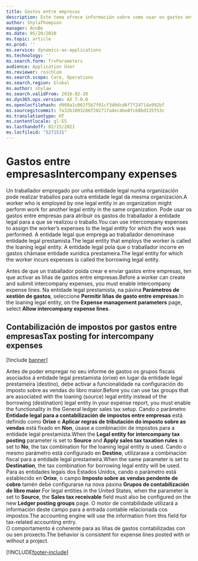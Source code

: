 ```yaml
---
title: Gastos entre empresas
description: Este tema ofrece información sobre como usar os gastos entre empresas para atribuír os gastos dun traballador á entidade legal para a que se realizou o traballo.
author: ShylaThompson
manager: AnnBe
ms.date: 05/20/2020
ms.topic: article
ms.prod: ''
ms.service: dynamics-ax-applications
ms.technology: ''
ms.search.form: TrvParameters
audience: Application User
ms.reviewer: roschlom
ms.search.scope: Core, Operations
ms.search.region: Global
ms.author: shylaw
ms.search.validFrom: 2016-02-28
ms.dyn365.ops.version: AX 7.0.0
ms.openlocfilehash: d908a1c062f5b7f01cf340dcd6f7f24714a992bf
ms.sourcegitcommit: fa32b1893286f20271fa4ec4be8fc68bd135f53c
ms.translationtype: HT
ms.contentlocale: gl-ES
ms.lasthandoff: 02/15/2021
ms.locfileid: "5271531"
---
```

# <a name="intercompany-expenses"></a><span data-ttu-id="ccafa-103">Gastos entre empresas</span><span class="sxs-lookup"><span data-stu-id="ccafa-103">Intercompany expenses</span></span>

<span data-ttu-id="ccafa-104">Un traballador empregado por unha entidade legal nunha organización pode realizar traballos para outra entidade legal da mesma organización.</span><span class="sxs-lookup"><span data-stu-id="ccafa-104">A worker who is employed by one legal entity in an organization might perform work for another legal entity in the same organization.</span></span> <span data-ttu-id="ccafa-105">Pode usar os gastos entre empresas para atribuír os gastos do traballador á entidade legal para a que se realizou o traballo.</span><span class="sxs-lookup"><span data-stu-id="ccafa-105">You can use intercompany expenses to assign the worker’s expenses to the legal entity for which the  work was performed.</span></span> <span data-ttu-id="ccafa-106">A entidade legal que emprega ao traballador denomínase entidade legal prestamista.</span><span class="sxs-lookup"><span data-stu-id="ccafa-106">The legal entity that employs the worker is called the loaning legal entity.</span></span> <span data-ttu-id="ccafa-107">A entidade legal pola que o traballador incorre en gastos chámase entidade xurídica prestameira.</span><span class="sxs-lookup"><span data-stu-id="ccafa-107">The legal entity for which the worker incurs expenses is called the borrowing legal entity.</span></span> 

<span data-ttu-id="ccafa-108">Antes de que un traballador poida crear e enviar gastos entre empresas, ten que activar as liñas de gastos entre empresas.</span><span class="sxs-lookup"><span data-stu-id="ccafa-108">Before a worker can create and submit intercompany expenses, you must enable intercompany expense lines.</span></span> <span data-ttu-id="ccafa-109">Na entidade legal prestamista, na páxina **Parámetros de xestión de gastos**, seleccione **Permitir liñas de gasto entre empresas**.</span><span class="sxs-lookup"><span data-stu-id="ccafa-109">In the loaning legal entity, on the **Expense management parameters** page, select **Allow intercompany expense lines**.</span></span> 

## <a name="tax-posting-for-intercompany-expenses"></a><span data-ttu-id="ccafa-110">Contabilización de impostos por gastos entre empresas</span><span class="sxs-lookup"><span data-stu-id="ccafa-110">Tax posting for intercompany expenses</span></span>

[!include [banner](../includes/banner.md)]

<span data-ttu-id="ccafa-111">Antes de poder empregar no seu informe de gastos os grupos fiscais asociados á entidade legal prestamista (orixe) en lugar da entidade legal prestameira (destino), debe activar a funcionalidade na configuración do imposto sobre as vendas do libro maior.</span><span class="sxs-lookup"><span data-stu-id="ccafa-111">Before you can use tax groups that are associated with the loaning (source) legal entity instead of the borrowing (destination) legal entity in your expense report, you must enable the functionality in the General ledger sales tax setup.</span></span> <span data-ttu-id="ccafa-112">Cando o parámetro **Entidade legal para a contabilización de impostos entre empresas** está definido como **Orixe** e **Aplicar regras de tributación do imposto sobre as vendas** está fixado en **Non**, úsase a combinación de impostos para a entidade legal prestamista.</span><span class="sxs-lookup"><span data-stu-id="ccafa-112">When the **Legal entity for intercompany tax posting** parameter is set to **Source** and **Apply sales tax taxation rules** is set to **No**, the tax combination for the loaning legal entity is used.</span></span> <span data-ttu-id="ccafa-113">Cando o mesmo parámetro está configurado en **Destino**, utilizarase a combinación fiscal para a entidade legal prestameira.</span><span class="sxs-lookup"><span data-stu-id="ccafa-113">When the same parameter is set to **Destination**, the tax combination for borrowing legal entity will be used.</span></span> <span data-ttu-id="ccafa-114">Para as entidades legais dos Estados Unidos, cando o parámetro está establecido en **Orixe**, o campo **Imposto sobre as vendas pendente de cobro** tamén debe configurarse na nova páxina **Grupos de contabilización de libro maior**.</span><span class="sxs-lookup"><span data-stu-id="ccafa-114">For legal entities in the United States, when the parameter is set to **Source**, the **Sales tax receivable** field must also be configured on the new **Ledger posting groups** page.</span></span> <span data-ttu-id="ccafa-115">O motor de contabilidade utilizará a información deste campo para a entrada contable relacionada cos impostos.</span><span class="sxs-lookup"><span data-stu-id="ccafa-115">The accounting engine will use the information from this field for tax-related accounting entry.</span></span>   
<span data-ttu-id="ccafa-116">O comportamento é coherente para as liñas de gastos contabilizadas con ou sen proxecto.</span><span class="sxs-lookup"><span data-stu-id="ccafa-116">The behavior is consistent for expense lines posted with or without a project.</span></span>  


[!INCLUDE[footer-include](../includes/footer-banner.md)]